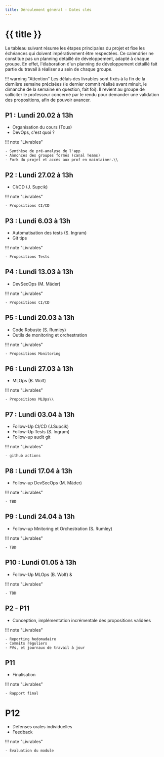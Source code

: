 ```yaml
---
title: Déroulement général - Dates clés
---
```


# {{ title }}

Le tableau suivant résume les étapes principales du projet et fixe les échéances qui doivent impérativement
être respectées. Ce calendrier ne constitue pas un planning détaillé de développement, adapté à chaque
groupe. En effet, l'élaboration d'un planning de développement détaillé fait partie du travail à réaliser
au sein de chaque groupe.

!!! warning "Attention"
    Les délais des livrables sont fixés à la fin de la dernière semaine précisées (le dernier commit
    réalisé avant minuit, le dimanche de la semaine en question, fait foi). Il revient au groupe de solliciter le
    professeur concerné par le rendu pour demander une validation des propositions, afin de pouvoir avancer.

## P1 : Lundi 20.02 à 13h

- Organisation du cours (Tous)
- DevOps, c'est quoi ?

!!! note "Livrables"
    
    - Synthèse de pré-analyse de l'app
    - Annonces des groupes formés (canal Teams)
    - Fork du projet et accès aux prof en maintainer.\\

## P2 : Lundi 27.02 à 13h 

- CI/CD  (J. Supcik)

!!! note "Livrables"

    - Propositions CI/CD

## P3 : Lundi 6.03 à 13h

- Automatisation des tests (S. Ingram)
- Git tips

!!! note "Livrables"
    
    - Propositions Tests

## P4 : Lundi 13.03 à 13h

- DevSecOps  (M. Mäder)

!!! note "Livrables"

    - Propositions CI/CD

## P5 : Lundi 20.03 à 13h

- Code Robuste (S. Rumley)
- Outils de monitoring et orchestration  

!!! note "Livrables"

    - Propositions Monitoring


## P6 : Lundi 27.03 à 13h

- MLOps  (B. Wolf)

!!! note "Livrables"

    - Propositions MLOps\\

## P7 : Lundi 03.04 à 13h

- Follow-Up CI/CD (J.Supcik) 
- Follow-Up Tests (S. Ingram) 
- Follow-up audit git

!!! note "Livrables"
    
    - github actions

## P8 : Lundi 17.04 à 13h

- Follow-up DevSecOps (M. Mäder)

!!! note "Livrables"
    
    - TBD


## P9 : Lundi 24.04 à 13h

- Follow-up Mnitoring et Orchestration  (S. Rumley)

!!! note "Livrables"
    
    - TBD

## P10 : Lundi 01.05 à 13h 

- Follow-Up  MLOps  (B. Wolf) & 

!!! note "Livrables"
    
    - TBD

## P2 - P11

- Conception, implémentation incrémentale des propositions validées

!!! note "Livrables"
    
    - Reporting hedomadaire
    - Commits réguliers
    - PVs, et journaux de travail à jour

## P11

- Finalisation

!!! note "Livrables"
    
    - Rapport final

# P12

- Défenses orales individuelles
- Feedback

!!! note "Livrables"
    
    - Évaluation du module 




